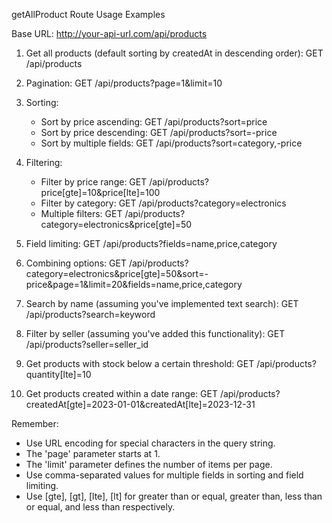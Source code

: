 getAllProduct Route Usage Examples

Base URL: http://your-api-url.com/api/products

1. Get all products (default sorting by createdAt in descending order):
   GET /api/products

2. Pagination:
   GET /api/products?page=1&limit=10

3. Sorting:
   - Sort by price ascending:  GET /api/products?sort=price
   - Sort by price descending: GET /api/products?sort=-price
   - Sort by multiple fields:  GET /api/products?sort=category,-price

4. Filtering:
   - Filter by price range:    GET /api/products?price[gte]=10&price[lte]=100
   - Filter by category:       GET /api/products?category=electronics
   - Multiple filters:         GET /api/products?category=electronics&price[gte]=50

5. Field limiting:
   GET /api/products?fields=name,price,category

6. Combining options:
   GET /api/products?category=electronics&price[gte]=50&sort=-price&page=1&limit=20&fields=name,price,category

7. Search by name (assuming you've implemented text search):
   GET /api/products?search=keyword

8. Filter by seller (assuming you've added this functionality):
   GET /api/products?seller=seller_id

9. Get products with stock below a certain threshold:
   GET /api/products?quantity[lte]=10

10. Get products created within a date range:
    GET /api/products?createdAt[gte]=2023-01-01&createdAt[lte]=2023-12-31

Remember:
- Use URL encoding for special characters in the query string.
- The 'page' parameter starts at 1.
- The 'limit' parameter defines the number of items per page.
- Use comma-separated values for multiple fields in sorting and field limiting.
- Use [gte], [gt], [lte], [lt] for greater than or equal, greater than, less than or equal, and less than respectively.